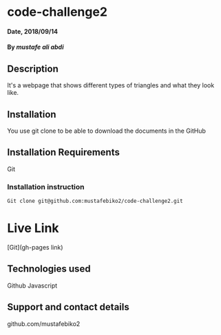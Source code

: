 # code-challenge2

#### Date, 2018/09/14

#### By *mustafe ali abdi*

## Description
It's a webpage that shows different types of triangles and what they look like.

## Installation
You use git clone to be able to download the documents in the GitHub

## Installation Requirements
Git

### Installation instruction
```
Git clone git@github.com:mustafebiko2/code-challenge2.git

```

# Live Link
[Git](gh-pages link)

## Technologies used
Github
Javascript

## Support and contact details
github.com/mustafebiko2

